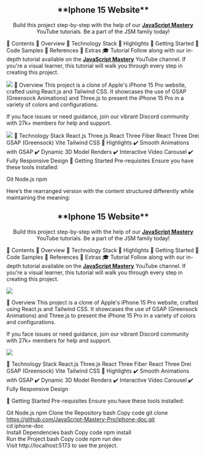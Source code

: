 <div align="center"> <h2 align="center">**Iphone 15 Website**</h2> <p>Build this project step-by-step with the help of our <a href="https://www.youtube.com/@javascriptmastery/videos" target="_blank"><strong>JavaScript Mastery</strong></a> YouTube tutorials. Be a part of the JSM family today!</p> </div>
📖 Contents
🚀 Overview
🔧 Technology Stack
🌟 Highlights
🏃 Getting Started
🔎 Code Samples
📌 References
🚀 Extras
🎓 Tutorial
Follow along with our in-depth tutorial available on the <a href="https://www.youtube.com/@javascriptmastery/videos" target="_blank"><strong>JavaScript Mastery</strong></a> YouTube channel. If you're a visual learner, this tutorial will walk you through every step in creating this project.

<a href="https://youtu.be/kRQbRAJ4-Fs" target="_blank"><img src="https://github.com/sujatagunale/EasyRead/assets/151519281/1736fca5-a031-4854-8c09-bc110e3bc16d" /></a>
<a name="overview">🚀 Overview</a>
This project is a clone of Apple's iPhone 15 Pro website, crafted using React.js and Tailwind CSS. It showcases the use of GSAP (Greensock Animations) and Three.js to present the iPhone 15 Pro in a variety of colors and configurations.

If you face issues or need guidance, join our vibrant Discord community with 27k+ members for help and support.

<a href="https://discord.com/invite/n6EdbFJ" target="_blank"><img src="https://github.com/sujatagunale/EasyRead/assets/151519281/618f4872-1e10-42da-8213-1d69e486d02e" /></a>
<a name="technology-stack">🔧 Technology Stack</a>
React.js
Three.js
React Three Fiber
React Three Drei
GSAP (Greensock)
Vite
Tailwind CSS
<a name="highlights">🌟 Highlights</a>
✔️ Smooth Animations with GSAP
✔️ Dynamic 3D Model Renders
✔️ Interactive Video Carousel
✔️ Fully Responsive Design
<a name="getting-started">🏃 Getting Started</a>
Pre-requisites
Ensure you have these tools installed:

Git
Node.js
npm

Here’s the rearranged version with the content structured differently while maintaining the meaning:

<div align="center"> <h2 align="center">**Iphone 15 Website**</h2> <p>Build this project step-by-step with the help of our <a href="https://www.youtube.com/@javascriptmastery/videos" target="_blank"><strong>JavaScript Mastery</strong></a> YouTube tutorials. Be a part of the JSM family today!</p> </div>
📖 Contents
🚀 Overview
🔧 Technology Stack
🌟 Highlights
🏃 Getting Started
🔎 Code Samples
📌 References
🚀 Extras
🎓 Tutorial
Follow along with our in-depth tutorial available on the <a href="https://www.youtube.com/@javascriptmastery/videos" target="_blank"><strong>JavaScript Mastery</strong></a> YouTube channel. If you're a visual learner, this tutorial will walk you through every step in creating this project.

<a href="https://youtu.be/kRQbRAJ4-Fs" target="_blank"><img src="https://github.com/sujatagunale/EasyRead/assets/151519281/1736fca5-a031-4854-8c09-bc110e3bc16d" /></a>

<a name="overview">🚀 Overview</a>
This project is a clone of Apple's iPhone 15 Pro website, crafted using React.js and Tailwind CSS. It showcases the use of GSAP (Greensock Animations) and Three.js to present the iPhone 15 Pro in a variety of colors and configurations.

If you face issues or need guidance, join our vibrant Discord community with 27k+ members for help and support.

<a href="https://discord.com/invite/n6EdbFJ" target="_blank"><img src="https://github.com/sujatagunale/EasyRead/assets/151519281/618f4872-1e10-42da-8213-1d69e486d02e" /></a>

<a name="technology-stack">🔧 Technology Stack</a>
React.js
Three.js
React Three Fiber
React Three Drei
GSAP (Greensock)
Vite
Tailwind CSS
<a name="highlights">🌟 Highlights</a>
✔️ Smooth Animations with GSAP
✔️ Dynamic 3D Model Renders
✔️ Interactive Video Carousel
✔️ Fully Responsive Design

<a name="getting-started">🏃 Getting Started</a>
Pre-requisites
Ensure you have these tools installed:

Git
Node.js
npm
Clone the Repository
bash
Copy code
git clone https://github.com/JavaScript-Mastery-Pro/iphone-doc.git  
cd iphone-doc  
Install Dependencies
bash
Copy code
npm install  
Run the Project
bash
Copy code
npm run dev  
Visit http://localhost:5173 to see the project.
